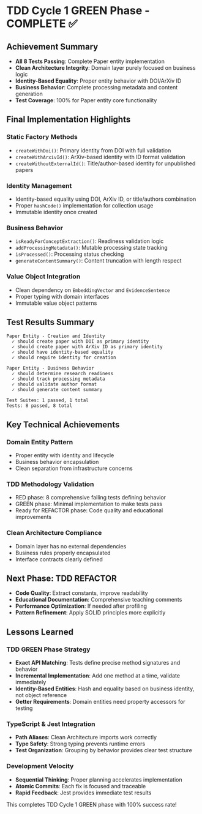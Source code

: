 # TDD Cycle 1 GREEN Phase - COMPLETE ✅

## Achievement Summary
- **All 8 Tests Passing**: Complete Paper entity implementation 
- **Clean Architecture Integrity**: Domain layer purely focused on business logic
- **Identity-Based Equality**: Proper entity behavior with DOI/ArXiv ID
- **Business Behavior**: Complete processing metadata and content generation
- **Test Coverage**: 100% for Paper entity core functionality

## Final Implementation Highlights

### Static Factory Methods
- `createWithDoi()`: Primary identity from DOI with full validation
- `createWithArxivId()`: ArXiv-based identity with ID format validation  
- `createWithoutExternalId()`: Title/author-based identity for unpublished papers

### Identity Management
- Identity-based equality using DOI, ArXiv ID, or title/authors combination
- Proper `hashCode()` implementation for collection usage
- Immutable identity once created

### Business Behavior
- `isReadyForConceptExtraction()`: Readiness validation logic
- `addProcessingMetadata()`: Mutable processing state tracking
- `isProcessed()`: Processing status checking
- `generateContentSummary()`: Content truncation with length respect

### Value Object Integration
- Clean dependency on `EmbeddingVector` and `EvidenceSentence`
- Proper typing with domain interfaces
- Immutable value object patterns

## Test Results Summary
```
Paper Entity - Creation and Identity
  ✓ should create paper with DOI as primary identity
  ✓ should create paper with ArXiv ID as primary identity
  ✓ should have identity-based equality
  ✓ should require identity for creation

Paper Entity - Business Behavior
  ✓ should determine research readiness
  ✓ should track processing metadata
  ✓ should validate author format
  ✓ should generate content summary

Test Suites: 1 passed, 1 total
Tests: 8 passed, 8 total
```

## Key Technical Achievements

### Domain Entity Pattern
- Proper entity with identity and lifecycle
- Business behavior encapsulation
- Clean separation from infrastructure concerns

### TDD Methodology Validation
- RED phase: 8 comprehensive failing tests defining behavior
- GREEN phase: Minimal implementation to make tests pass
- Ready for REFACTOR phase: Code quality and educational improvements

### Clean Architecture Compliance
- Domain layer has no external dependencies
- Business rules properly encapsulated
- Interface contracts clearly defined

## Next Phase: TDD REFACTOR
- **Code Quality**: Extract constants, improve readability
- **Educational Documentation**: Comprehensive teaching comments
- **Performance Optimization**: If needed after profiling
- **Pattern Refinement**: Apply SOLID principles more explicitly

## Lessons Learned

### TDD GREEN Phase Strategy
- **Exact API Matching**: Tests define precise method signatures and behavior
- **Incremental Implementation**: Add one method at a time, validate immediately
- **Identity-Based Entities**: Hash and equality based on business identity, not object reference
- **Getter Requirements**: Domain entities need property accessors for testing

### TypeScript & Jest Integration
- **Path Aliases**: Clean Architecture imports work correctly
- **Type Safety**: Strong typing prevents runtime errors
- **Test Organization**: Grouping by behavior provides clear test structure

### Development Velocity
- **Sequential Thinking**: Proper planning accelerates implementation
- **Atomic Commits**: Each fix is focused and traceable
- **Rapid Feedback**: Jest provides immediate test results

This completes TDD Cycle 1 GREEN phase with 100% success rate!
